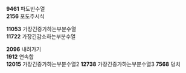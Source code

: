 **9461** 파도반수열  
**2156** 포도주시식  

**11053** 가장긴증가하는부분수열  
**11722** 가장긴감소하는부분수열  

**2096** 내려가기  
**1912** 연속합  
**12015** 가장긴증가하는부분수열2
**12738** 가장긴증가하는부분수열3
**7568** 덩치
